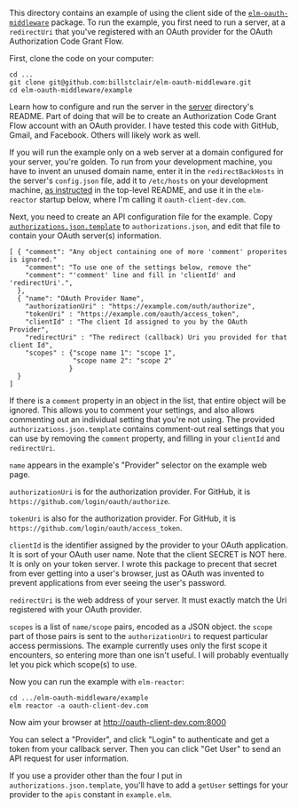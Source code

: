 This directory contains an example of using the client side of the [`elm-oauth-middleware`](http://package.elm-lang.org/packages/billstclair/elm-oauth-middleware/latest) package. To run the example, you first need to run a server, at a `redirectUri` that you've registered with an OAuth provider for the OAuth Authorization Code Grant Flow.

First, clone the code on your computer:

    cd ...
    git clone git@github.com:billstclair/elm-oauth-middleware.git
    cd elm-oauth-middleware/example

Learn how to configure and run the server in the [server](../server/) directory's README. Part of doing that will be to create an Authorization Code Grant Flow account with an OAuth provider. I have tested this code with GitHub, Gmail, and Facebook. Others will likely work as well.

If you will run the example only on a web server at a domain configured for your server, you're golden. To run from your development machine, you have to invent an unused domain name, enter it in the `redirectBackHosts` in the server's `config.json` file, add it to `/etc/hosts` on your development machine, [as instructed](https://github.com/billstclair/elm-oauth-middleware#development) in the top-level README, and use it in the `elm-reactor` startup below, where I'm calling it `oauth-client-dev.com`.

Next, you need to create an API configuration file for the example. Copy [`authorizations.json.template`](authorizations.json.template) to `authorizations.json`, and edit that file to contain your OAuth server(s) information.

    [ { "comment": "Any object containing one of more 'comment' properites is ignored."
        "comment": "To use one of the settings below, remove the"
        "comment": "'comment' line and fill in 'clientId' and 'redirectUri'.",
      },
      { "name": "OAuth Provider Name",
        "authorizationUri" : "https://example.com/outh/authorize",
        "tokenUri" : "https://example.com/oauth/access_token",
        "clientId" : "The client Id assigned to you by the OAuth Provider",
        "redirectUri" : "The redirect (callback) Uri you provided for that client Id",
        "scopes" : {"scope name 1": "scope 1",
                    "scope name 2": "scope 2"
                   }
      }
    ]

If there is a `comment` property in an object in the list, that entire object will be ignored. This allows you to comment your settings, and also allows commenting out an individual setting that you're not using. The provided `authorizations.json.template` contains comment-out real settings that you can use by removing the `comment` property, and filling in your `clientId` and `redirectUri`.

`name` appears in the example's "Provider" selector on the example web page.

`authorizationUri` is for the authorization provider. For GitHub, it is `https://github.com/login/oauth/authorize`.

`tokenUri` is also for the authorization provider. For GitHub, it is `https://github.com/login/oauth/access_token`.

`clientId` is the identifier assigned by the provider to your OAuth application. It is sort of your OAuth user name. Note that the client SECRET is NOT here. It is only on your token server. I wrote this package to precent that secret from ever getting into a user's browser, just as OAuth was invented to prevent applications from ever seeing the user's password.

`redirectUri` is the web address of your server. It must exactly match the Uri registered with your OAuth provider.

`scopes` is a list of `name/scope` pairs, encoded as a JSON object. the `scope` part of those pairs is sent to the `authorizationUri` to request particular access permissions. The example currently uses only the first scope it encounters, so entering more than one isn't useful. I will probably eventually let you pick which scope(s) to use.

Now you can run the example with `elm-reactor`:

    cd .../elm-oauth-middleware/example
    elm reactor -a oauth-client-dev.com
    
Now aim your browser at http://oauth-client-dev.com:8000

You can select a "Provider", and click "Login" to authenticate and get a token from your callback server. Then you can click "Get User" to send an API request for user information.

If you use a provider other than the four I put in `authorizations.json.template`, you'll have to add a `getUser` settings for your provider to the `apis` constant in `example.elm`.
